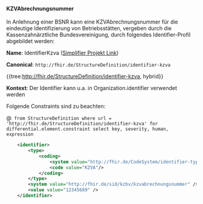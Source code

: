 #### KZVAbrechnungsnummer

In Anlehnung einer BSNR kann eine KZVAbrechnungsnummer für die eindeutige Identifizierung von Betriebsstätten, vergeben durch die Kassenzahnärztliche Bundesvereinigung, durch folgendes Identifier-Profil abgebildet werden: 

**Name**: IdentifierKzva ([Simplifier Projekt Link](https://simplifier.net/resolve?canonical=http://fhir.de/StructureDefinition/identifier-kzva&scope=de.basisprofil.r4@1.5.1))

**Canonical**: `http://fhir.de/StructureDefinition/identifier-kzva`

{{tree:http://fhir.de/StructureDefinition/identifier-kzva, hybrid}}

**Kontext**: Der Identifier kann u.a. in Organization.identifier verwendet werden

Folgende Constraints sind zu beachten:

@``` from StructureDefinition where url = 'http://fhir.de/StructureDefinition/identifier-kzva' for differential.element.constraint select key, severity, human, expression```

```xml
    <identifier>
        <type>
            <coding>
                <system value="http://fhir.de/CodeSystem/identifier-type-de-basis"/>
                <code value="KZVA"/>
            </coding>
        </type>
        <system value="http://fhir.de/sid/kzbv/kzvabrechnungsnummer" />
        <value value="12345689" />
    </identifier>
```